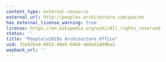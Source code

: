 ```yaml
---
content_type: external-resource
external_url: http://peoples-architecture.com/pao/en
has_external_license_warning: true
license: https://en.wikipedia.org/wiki/All_rights_reserved
status: ''
title: "People\u2019s Architecture Office"
uid: 33e926a0-8015-49e9-b868-a69a514696a2
wayback_url: ''
---
```

